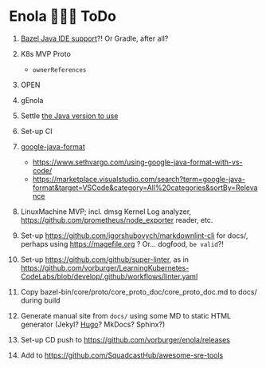 # Enola 🕵🏾‍♀️ ToDo

1. [Bazel Java IDE support](https://github.com/vorburger/LearningBazel/blob/develop/ToDo.md)?! Or Gradle, after all?

1. K8s MVP Proto
   - `ownerReferences`
 
1. OPEN

1. gEnola

1. Settle [the Java version to use](https://bazel.build/docs/bazel-and-java#java-versions)

1. Set-up CI

1. [google-java-format](https://github.com/google/google-java-format)
   - https://www.sethvargo.com/using-google-java-format-with-vs-code/
   - https://marketplace.visualstudio.com/search?term=google-java-format&target=VSCode&category=All%20categories&sortBy=Relevance

1. LinuxMachine MVP; incl. dmsg Kernel Log analyzer, https://github.com/prometheus/node_exporter reader, etc.

1. Set-up https://github.com/igorshubovych/markdownlint-cli for docs/, perhaps using https://magefile.org ? Or... dogfood, `be valid`?!

1. Set-up https://github.com/github/super-linter, as in https://github.com/vorburger/LearningKubernetes-CodeLabs/blob/develop/.github/workflows/linter.yaml

1. Copy bazel-bin/core/proto/core_proto_doc/core_proto_doc.md to docs/ during build

1. Generate manual site from `docs/` using some MD to static HTML generator (Jekyl? [Hugo](https://gohugo.io)? MkDocs? Sphinx?)

1. Set-up CD push to https://github.com/vorburger/enola/releases

1. Add to https://github.com/SquadcastHub/awesome-sre-tools
